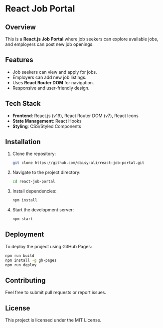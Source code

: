 # React Job Portal

## Overview
This is a **React.js Job Portal** where job seekers can explore available jobs, and employers can post new job openings.

## Features
- Job seekers can view and apply for jobs.
- Employers can add new job listings.
- Uses **React Router DOM** for navigation.
- Responsive and user-friendly design.

## Tech Stack
- **Frontend**: React.js (v19), React Router DOM (v7), React Icons
- **State Management**: React Hooks
- **Styling**: CSS/Styled Components

## Installation
1. Clone the repository:
   ```sh
   git clone https://github.com/daisy-ali/react-job-portal.git
   ```
2. Navigate to the project directory:
   ```sh
   cd react-job-portal
   ```
3. Install dependencies:
   ```sh
   npm install
   ```
4. Start the development server:
   ```sh
   npm start
   ```

## Deployment
To deploy the project using GitHub Pages:
```sh
npm run build
npm install -g gh-pages
npm run deploy
```

## Contributing
Feel free to submit pull requests or report issues.

## License
This project is licensed under the MIT License.


